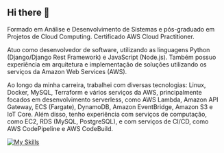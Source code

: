 ## Hi there 👋

Formado em Análise e Desenvolvimento de Sistemas e pós-graduado em Projetos de Cloud Computing. Certificado AWS Cloud Practitioner. 

Atuo como desenvolvedor de software, utilizando as linguagens Python (Django/Django Rest Framework) e JavaScript (Node.js). Também possuo experiência em arquitetura e implementação de soluções utilizando os serviços da Amazon Web Services (AWS).

Ao longo da minha carreira, trabalhei com diversas tecnologias: Linux, Docker, MySQL, Terraform e vários serviços da AWS, principalmente focados em desenvolvimento serverless, como AWS Lambda, Amazon API Gateway, ECS (Fargate), DynamoDB, Amazon EventBridge, Amazon S3 e IoT Core. Além disso, tenho experiência com serviços de computação, como EC2, RDS (MySQL, PostgreSQL), e com serviços de CI/CD, como AWS CodePipeline e AWS CodeBuild.

[![My Skills](https://skillicons.dev/icons?i=python,django,nodejs,postgres,aws,docker,linux)](https://skillicons.dev)
  
